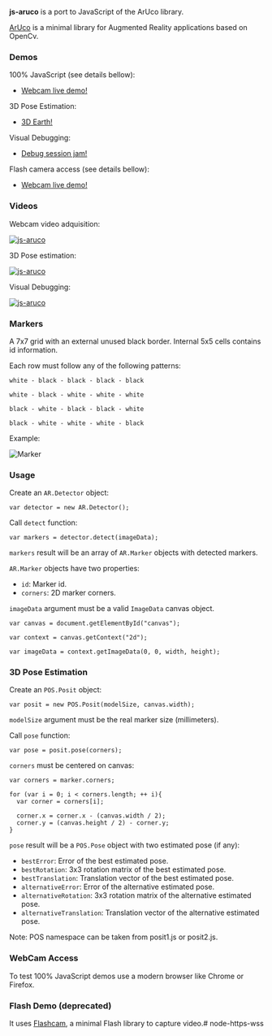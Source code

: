 **js-aruco** is a port to JavaScript of the ArUco library.

[ArUco](http://www.uco.es/investiga/grupos/ava/node/26) is a minimal library for Augmented Reality applications based on OpenCv.

### Demos ###

100% JavaScript (see details bellow):

- [Webcam live demo!](https://jcmellado.github.io/js-aruco/getusermedia/getusermedia.html)

3D Pose Estimation:

- [3D Earth!](https://jcmellado.github.io/js-aruco/debug-posit/debug-posit.html)

Visual Debugging:

- [Debug session jam!](https://jcmellado.github.io/js-aruco/debug/debug.html)

Flash camera access (see details bellow):

- [Webcam live demo!](https://jcmellado.github.io/js-aruco/webcam/webcam.html)

### Videos ###

Webcam video adquisition:

[![js-aruco](http://img.youtube.com/vi/_wzPupbww4I/0.jpg)](http://www.youtube.com/watch?v=_wzPupbww4I)

3D Pose estimation:

[![js-aruco](http://img.youtube.com/vi/9WD4wR3_-JM/0.jpg)](http://www.youtube.com/watch?v=9WD4wR3_-JM)

Visual Debugging:

[![js-aruco](http://img.youtube.com/vi/xvTMRdgySUQ/0.jpg)](http://www.youtube.com/watch?v=xvTMRdgySUQ)

### Markers ###

A 7x7 grid with an external unused black border. Internal 5x5 cells contains id information.

Each row must follow any of the following patterns:

`white - black - black - black - black`

`white - black - white - white - white`

`black - white - black - black - white`

`black - white - white - white - black`

Example:

![Marker](http://www.inmensia.com/files/pictures/external/1001.png)

### Usage ###
Create an `AR.Detector` object:

```
var detector = new AR.Detector();
```

Call `detect` function:

```
var markers = detector.detect(imageData);
```

`markers` result will be an array of `AR.Marker` objects with detected markers.

`AR.Marker` objects have two properties:

 * `id`: Marker id.
 * `corners`: 2D marker corners.

`imageData` argument must be a valid `ImageData` canvas object.

```
var canvas = document.getElementById("canvas");
    
var context = canvas.getContext("2d");

var imageData = context.getImageData(0, 0, width, height);
```

### 3D Pose Estimation ###
Create an `POS.Posit` object:

```
var posit = new POS.Posit(modelSize, canvas.width);
```

`modelSize` argument must be the real marker size (millimeters).

Call `pose` function:

```
var pose = posit.pose(corners);
```

`corners` must be centered on canvas:

```
var corners = marker.corners;

for (var i = 0; i < corners.length; ++ i){
  var corner = corners[i];

  corner.x = corner.x - (canvas.width / 2);
  corner.y = (canvas.height / 2) - corner.y;
}
```

`pose` result will be a `POS.Pose` object with two estimated pose (if any):

 * `bestError`: Error of the best estimated pose.
 * `bestRotation`: 3x3 rotation matrix of the best estimated pose.
 * `bestTranslation`: Translation vector of the best estimated pose.
 * `alternativeError`: Error of the alternative estimated pose.
 * `alternativeRotation`: 3x3 rotation matrix of the alternative estimated pose.
 * `alternativeTranslation`: Translation vector of the alternative estimated pose.

Note: POS namespace can be taken from posit1.js or posit2.js.

### WebCam Access ###

To test 100% JavaScript demos use a modern browser like Chrome or Firefox.

### Flash Demo (deprecated) ###

It uses [Flashcam](https://github.com/jcmellado/flashcam), a minimal Flash library to capture video.# node-https-wss
